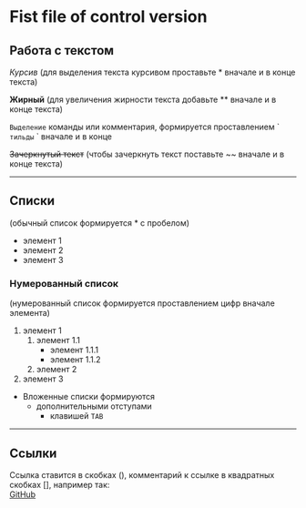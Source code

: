 # Fist file of control version
## Работа с текстом
*Курсив* (для выделения текста курсивом проставьте * вначале и в конце текста)

**Жирный** (для увеличения жирности текста добавьте ** вначале и в конце текста)

`Выделение` команды или комментария, формируется проставлением \` ` тильды ` \` вначале и в конце 

~~Зачеркнутый текст~~ (чтобы зачеркнуть текст поставьте ~~ вначале и в конце текста)

---

## Списки 
(обычный список формируется * с пробелом)

* элемент 1
* элемент 2
* элемент 3

### Нумерованный список
(нумерованный список формируется проставлением цифр вначале элемента)
1. элемент 1
    1. элемент 1.1   
        - элемент 1.1.1
        - элемент 1.1.2
    1. элемент 2
5. элемент 3

* Вложенные списки формируются 
    - дополнительными отступами 
        * клавишей ` TAB `

---
## Ссылки 
Ссылка ставится в скобках (), комментарий к ссылке в квадратных скобках [], например так:  
[GitHub](https://github.com/Max-Sharan) 